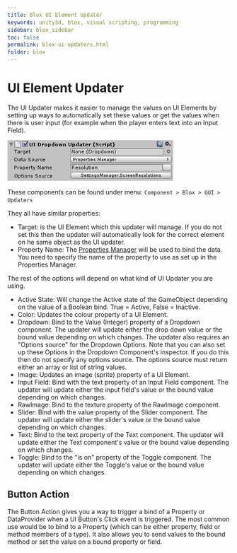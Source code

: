 ```yaml
---
title: Blox UI Element Updater
keywords: unity3d, blox, visual scripting, programming
sidebar: blox_sidebar
toc: false
permalink: blox-ui-updaters.html
folder: blox
---
```


UI Element Updater
==================

The UI Updater makes it easier to manage the values on UI Elements by setting up ways to automatically set these values or get the values when there is user input (for example when the player enters text into an Input Field).

![](img/blox/29.png)

These components can be found under menu: `Component > Blox > GUI > Updaters`

They all have similar properties:

- Target: is the UI Element which this updater will manage. If you do not set this then the updater will automatically look for the correct element on he same object as the UI updater.
- Property Name: The [Properties Manager](blox-property-manager) will be used to bind the data. You need to specify the name of the property to use as set up in the Properties Manager.

The rest of the options will depend on what kind of UI Updater you are using.

- Active State: Will change the Active state of the GameObject depending on the value of a Boolean bind. True = Active, False = Inactive.
- Color: Updates the colour property of a UI Element.
- Dropdown: Bind to the Value (Integer) property of a Dropdown component. The updater will update either the drop down value or the bound value depending on which changes. The updater also requires an "Options source" for the Dropdown Options. Note that you can also set up these Options in the Dropdown Component's inspector. If you do this then do not specify any options source. The options source must return either an array or list of string values.
- Image: Updates an image (sprite) property of a UI Element.
- Input Field: Bind with the text property of an Input Field component. The updater will update either the input field's value or the bound value depending on which changes.
- RawImage: Bind to the texture property of the RawImage component.
- Slider: Bind with the value property of the Slider component. The updater will update either the slider's value or the bound value depending on which changes.
- Text: Bind to the text property of the Text component. The updater will update either the Text component's value or the bound value depending on which changes.
- Toggle: Bind to the "is on" property of the Toggle component. The updater will update either the Toggle's value or the bound value depending on which changes.

Button Action
-------------

The Button Action gives you a way to trigger a bind of a Property or DataProvider when a UI Button's Click event is triggered. The most common use would be to bind to a Property (which can be either property, field or method members of a type). It also allows you to send values to the bound method or set the value on a bound property or field.


